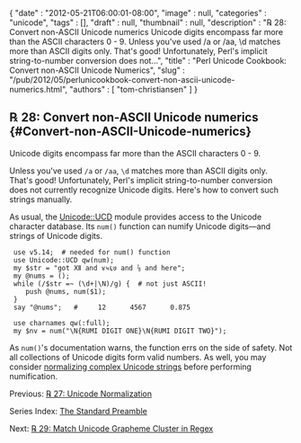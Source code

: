 {
   "date" : "2012-05-21T06:00:01-08:00",
   "image" : null,
   "categories" : "unicode",
   "tags" : [],
   "draft" : null,
   "thumbnail" : null,
   "description" : "℞ 28: Convert non-ASCII Unicode numerics Unicode digits encompass far more than the ASCII characters 0 - 9. Unless you've used /a or /aa, \\d matches more than ASCII digits only. That's good! Unfortunately, Perl's implicit string-to-number conversion does not...",
   "title" : "Perl Unicode Cookbook: Convert non-ASCII Unicode Numerics",
   "slug" : "/pub/2012/05/perlunicookbook-convert-non-ascii-unicode-numerics.html",
   "authors" : [
      "tom-christiansen"
   ]
}





℞ 28: Convert non-ASCII Unicode numerics {#Convert-non-ASCII-Unicode-numerics}
----------------------------------------

Unicode digits encompass far more than the ASCII characters 0 - 9.

Unless you've used `/a` or `/aa`, `\d` matches more than ASCII digits
only. That's good! Unfortunately, Perl's implicit string-to-number
conversion does not currently recognize Unicode digits. Here's how to
convert such strings manually.

As usual, the
[Unicode::UCD](http://search.cpan.org/perldoc?Unicode::UCD) module
provides access to the Unicode character database. Its `num()` function
can numify Unicode digits—and strings of Unicode digits.

     use v5.14;  # needed for num() function
     use Unicode::UCD qw(num);
     my $str = "got Ⅻ and ४५६७ and ⅞ and here";
     my @nums = ();
     while (/$str =~ (\d+|\N)/g) {  # not just ASCII!
        push @nums, num($1);
     }
     say "@nums";   #     12      4567      0.875

     use charnames qw(:full);
     my $nv = num("\N{RUMI DIGIT ONE}\N{RUMI DIGIT TWO}");

As `num()`'s documentation warns, the function errs on the side of
safety. Not all collections of Unicode digits form valid numbers. As
well, you may consider [normalizing complex Unicode
strings](/media/_pub_2012_05_perlunicookbook-convert-non-ascii-unicode-numerics/perlunicookbook-unicode-normalization.html)
before performing numification.

Previous: [℞ 27: Unicode
Normalization](/media/_pub_2012_05_perlunicookbook-convert-non-ascii-unicode-numerics/perlunicookbook-unicode-normalization.html)

Series Index: [The Standard
Preamble](/media/_pub_2012_05_perlunicookbook-convert-non-ascii-unicode-numerics/perlunicook-standard-preamble.html)

Next: [℞ 29: Match Unicode Grapheme Cluster in
Regex](/media/_pub_2012_05_perlunicookbook-convert-non-ascii-unicode-numerics/perlunicook-match-unicode-grapheme-cluster-in-regex.html)


